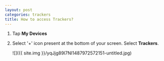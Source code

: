 ```yaml
---
layout: post
categories: trackers
title: How to access Trackers?
---
```


1. Tap **My Devices**

2. Select '+' icon present at the bottom of your screen. Select **Trackers**.

    ![]({{ site.img }}/yqJjg89I7NI1487972572151-untitled.jpg)